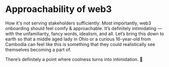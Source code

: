 # Approachability of web3

How it's not serving stakeholders sufficiently: Most importantly, web3 onboarding should feel comfy & approachable. It’s definitely intimidating — with the unfamiliarity, fancy words, idealism, and all. Let’s bring this down to earth so that a middle aged lady in Ohio or a curious 16-year-old from Cambodia can feel like this is something that they could realistically see themselves becoming a part of.

There’s definitely a point where coolness turns into intimidation. 🌋